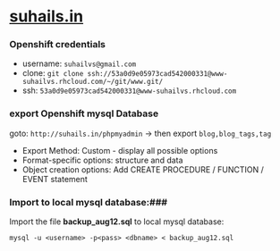 # [suhails.in](http://suhails.in) #

### Openshift credentials ###

+ username: `suhailvs@gmail.com`
+ clone: `git clone ssh://53a0d9e05973cad542000331@www-suhailvs.rhcloud.com/~/git/www.git/`
+ ssh: `53a0d9e05973cad542000331@www-suhailvs.rhcloud.com`

### export Openshift mysql Database ###

goto: `http://suhails.in/phpmyadmin` -> then export `blog,blog_tags,tag`

+ Export Method: Custom - display all possible options
+ Format-specific options: structure and data
+ Object creation options: Add CREATE PROCEDURE / FUNCTION / EVENT statement 

### Import to local mysql database:###

Import the file **backup_aug12.sql** to local mysql database:

    mysql -u <username> -p<pass> <dbname> < backup_aug12.sql
